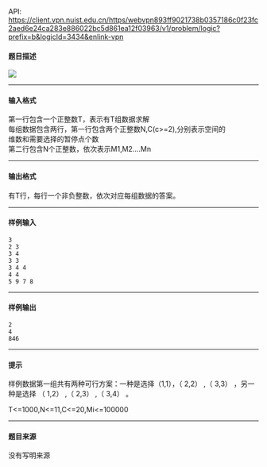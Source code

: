 API: https://client.vpn.nuist.edu.cn/https/webvpn893ff9021738b0357186c0f23fc2aed6e24ca283e886022bc5d861ea12f03963/v1/problem/logic?prefix=b&logicId=3434&enlink-vpn

#### 题目描述

![](../file/3434_0.jpg)

---

#### 输入格式

第一行包含一个正整数T，表示有T组数据求解  
每组数据包含两行，第一行包含两个正整数N,C(c>=2),分别表示空间的  
维数和需要选择的暂停点个数  
第二行包含N个正整数，依次表示M1,M2....Mn

---

#### 输出格式

  
有T行，每行一个非负整数，依次对应每组数据的答案。

---

#### 样例输入
```
3 
2 3 
3 4 
3 3 
3 4 4 
4 4 
5 9 7 8 
```

---

#### 样例输出
```
2 
4 
846 
```

---

#### 提示

样例数据第一组共有两种可行方案：一种是选择（1,1），（ 2,2） ,（ 3,3） ，另一种是选择 （ 1,2） ,（ 2,3） ,（ 3,4） 。

T<=1000,N<=11,C<=20,Mi<=100000

---

#### 题目来源

没有写明来源